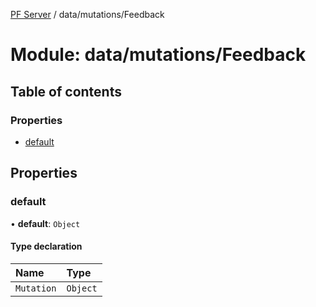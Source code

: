 [PF Server](../README.md) / data/mutations/Feedback

# Module: data/mutations/Feedback

## Table of contents

### Properties

- [default](data_mutations_Feedback.md#default)

## Properties

### default

• **default**: `Object`

#### Type declaration

| Name | Type |
| :------ | :------ |
| `Mutation` | `Object` |
